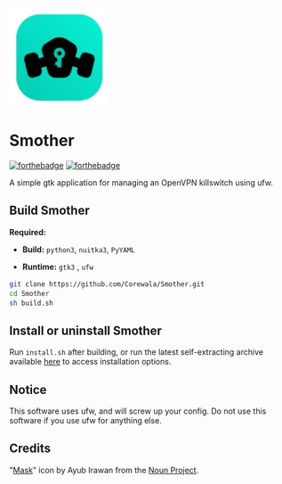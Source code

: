 <img width="180" src="https://raw.githubusercontent.com/Corewala/Smother/c4b2f5b87048a58b6f9fa70552a331d8a71ce6f4/smother.svg" />

# Smother
[![forthebadge](https://forthebadge.com/images/badges/made-with-python.svg)](https://forthebadge.com)
[![forthebadge](https://forthebadge.com/images/badges/powered-by-electricity.svg)](https://forthebadge.com)

A simple gtk application for managing an OpenVPN killswitch using ufw.

## Build Smother
**Required:**
 - **Build:** `python3`, `nuitka3`, `PyYAML`
 
 - **Runtime:** `gtk3` , `ufw`

```sh
git clone https://github.com/Corewala/Smother.git
cd Smother
sh build.sh
```

## Install or uninstall Smother
Run `install.sh` after building, or run the latest self-extracting archive available [here](https://github.com/Corewala/Smother/releases/latest) to access installation options.

## Notice
This software uses ufw, and will screw up your config. Do not use this software if you use ufw for anything else.

## Credits
"[Mask](https://thenounproject.com/ayub12/collection/jumpicon-pest-control-glyph/?i=2278085)" icon by Ayub Irawan from the [Noun Project](https://thenounproject.com/).